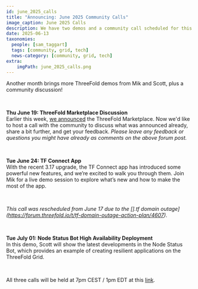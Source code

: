 ```yaml
---
id: june_2025_calls
title: "Announcing: June 2025 Community Calls"
image_caption: June 2025 Calls
description: We have two demos and a community call scheduled for this month. Join in!
date: 2025-06-13
taxonomies:
  people: [sam_taggart]
  tags: [community, grid, tech]
  news-category: [community, grid, tech]
extra:
    imgPath: june_2025_calls.png
---
```


Another month brings more ThreeFold demos from Mik and Scott, plus a community discussion!

<br/>

**Thu June 19: ThreeFold Marketplace Discussion** <br/>
Earlier this week, [we announced](https://forum.threefold.io/t/the-threefold-marketplace-discover-exchange-build-the-future-of-the-internet/4604) the ThreeFold Marketplace. Now we'd like to host a call with the community to discuss what was announced already, share a bit further, and get your feedback. *Please leave any feedback or questions you might have already as comments on the above forum post.*

<br/>

**Tue June 24: TF Connect App** <br/>
With the recent 3.17 upgrade, the TF Connect app has introduced some powerful new features, and we’re excited to walk you through them. Join Mik for a live demo session to explore what’s new and how to make the most of the app.

<br/>

*This call was rescheduled from June 17 due to the [].tf domain outage](https://forum.threefold.io/t/tf-domain-outage-action-plan/4607).*

<br/>

**Tue July 01: Node Status Bot High Availability Deployment** <br/>
In this demo, Scott will show the latest developments in the Node Status Bot, which provides an example of creating resilient applications on the ThreeFold Grid.

<br/>

All three calls will be held at 7pm CEST / 1pm EDT at this [link](https://bit.ly/tfcommunitycall).